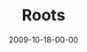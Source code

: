 ---
layout: message
category: message
series: "The Garden"
title: "Roots"
date: 2009-10-18-00-00
message_id: 586
video-description: "Chuck Mingo discusses the importance of spending time in good soil."
video-title: "Roots"
video: "https://s3.amazonaws.com/crossroadsvideomessages/Web.mp4"
video-poster: "https://www.crossroads.net/uploadedfiles/Web.jpg"
audio-description: "Chuck Mingo discusses the importance of spending time in good soil."
audio: "http://s3.amazonaws.com/crossroadsaudiomessages/Web.mp3"
audio-title: "Roots"
audio-duration: "40:59"
notes-description: " "
notes: "http://www.crossroads.net/players/media/hq/SN_10_17-18_09.pdf "
notes-title: "Roots (Study Notes)"
program-description: ""
program: "http://www.crossroads.net/players/media/hq/10_17-18_09Program.pdf"
program-title: "Roots (Program)"
---